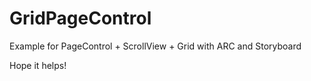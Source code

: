 GridPageControl
===============

Example for PageControl + ScrollView + Grid with ARC and Storyboard

Hope it helps!